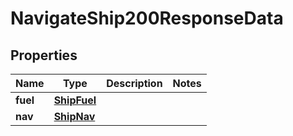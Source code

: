 

# NavigateShip200ResponseData


## Properties

| Name | Type | Description | Notes |
|------------ | ------------- | ------------- | -------------|
|**fuel** | [**ShipFuel**](ShipFuel.md) |  |  |
|**nav** | [**ShipNav**](ShipNav.md) |  |  |




